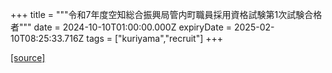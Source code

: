 +++
title = """令和7年度空知総合振興局管内町職員採用資格試験第1次試験合格者"""
date = 2024-10-10T01:00:00.000Z
expiryDate = 2025-02-10T08:25:33.716Z
tags = ["kuriyama","recruit"]
+++


[[source]](https://www.town.kuriyama.hokkaido.jp/site/saiyou/29107.html)
